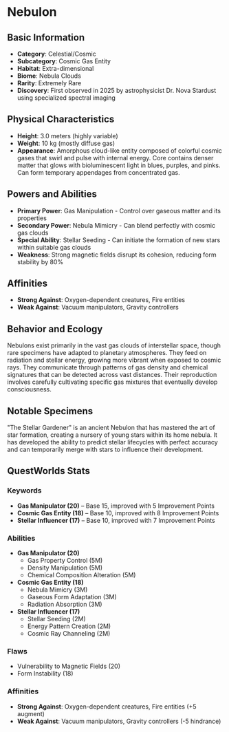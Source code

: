 # Nebulon

## Basic Information
- **Category**: Celestial/Cosmic
- **Subcategory**: Cosmic Gas Entity
- **Habitat**: Extra-dimensional
- **Biome**: Nebula Clouds
- **Rarity**: Extremely Rare
- **Discovery**: First observed in 2025 by astrophysicist Dr. Nova Stardust using specialized spectral imaging

## Physical Characteristics
- **Height**: 3.0 meters (highly variable)
- **Weight**: 10 kg (mostly diffuse gas)
- **Appearance**: Amorphous cloud-like entity composed of colorful cosmic gases that swirl and pulse with internal energy. Core contains denser matter that glows with bioluminescent light in blues, purples, and pinks. Can form temporary appendages from concentrated gas.

## Powers and Abilities
- **Primary Power**: Gas Manipulation - Control over gaseous matter and its properties
- **Secondary Power**: Nebula Mimicry - Can blend perfectly with cosmic gas clouds
- **Special Ability**: Stellar Seeding - Can initiate the formation of new stars within suitable gas clouds
- **Weakness**: Strong magnetic fields disrupt its cohesion, reducing form stability by 80%



## Affinities
- **Strong Against**: Oxygen-dependent creatures, Fire entities
- **Weak Against**: Vacuum manipulators, Gravity controllers

## Behavior and Ecology
Nebulons exist primarily in the vast gas clouds of interstellar space, though rare specimens have adapted to planetary atmospheres. They feed on radiation and stellar energy, growing more vibrant when exposed to cosmic rays. They communicate through patterns of gas density and chemical signatures that can be detected across vast distances. Their reproduction involves carefully cultivating specific gas mixtures that eventually develop consciousness.

## Notable Specimens
"The Stellar Gardener" is an ancient Nebulon that has mastered the art of star formation, creating a nursery of young stars within its home nebula. It has developed the ability to predict stellar lifecycles with perfect accuracy and can temporarily merge with stars to influence their development.

## QuestWorlds Stats

### Keywords
- **Gas Manipulator (20)** – Base 15, improved with 5 Improvement Points
- **Cosmic Gas Entity (18)** – Base 10, improved with 8 Improvement Points
- **Stellar Influencer (17)** – Base 10, improved with 7 Improvement Points

### Abilities
- **Gas Manipulator (20)**
  - Gas Property Control (5M)
  - Density Manipulation (5M)
  - Chemical Composition Alteration (5M)
- **Cosmic Gas Entity (18)**
  - Nebula Mimicry (3M)
  - Gaseous Form Adaptation (3M)
  - Radiation Absorption (3M)
- **Stellar Influencer (17)**
  - Stellar Seeding (2M)
  - Energy Pattern Creation (2M)
  - Cosmic Ray Channeling (2M)

### Flaws
- Vulnerability to Magnetic Fields (20)
- Form Instability (18)

### Affinities
- **Strong Against**: Oxygen-dependent creatures, Fire entities (+5 augment)
- **Weak Against**: Vacuum manipulators, Gravity controllers (-5 hindrance)
